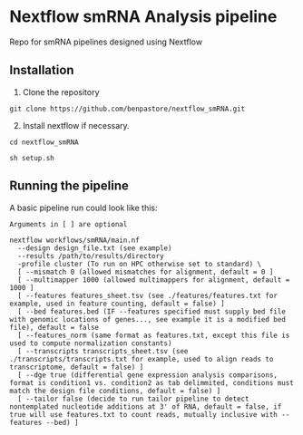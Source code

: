 # Nextflow smRNA Analysis pipeline

Repo for smRNA pipelines designed using Nextflow

## Installation

1. Clone the repository

```
git clone https://github.com/benpastore/nextflow_smRNA.git
```

2. Install nextflow if necessary.

```
cd nextflow_smRNA

sh setup.sh
```

## Running the pipeline

A basic pipeline run could look like this:
```
Arguments in [ ] are optional

nextflow workflows/smRNA/main.nf
  --design design_file.txt (see example)
  --results /path/to/results/directory
  -profile cluster (To run on HPC otherwise set to standard) \
  [ --mismatch 0 (allowed mismatches for alignment, default = 0 ]
  [ --multimapper 1000 (allowed multimappers for alignment, default = 1000 ]
  [ --features features_sheet.tsv (see ./features/features.txt for example, used in feature counting, default = false) ]
  [ --bed features.bed (IF --features specified must supply bed file with genomic locations of genes..., see example it is a modified bed file), default = false
  [ --features_norm (same format as features.txt, except this file is used to compute normalization constants)
  [ --transcripts transcripts_sheet.tsv (see ./transcripts/transcripts.txt for example, used to align reads to transcriptome, default = false) ]
  [ --dge true (differential gene expression analysis comparisons, format is condition1 vs. condition2 as tab delimmited, conditions must match the design file conditions, default = false) ]
  [ --tailor false (decide to run tailor pipeline to detect nontemplated nucleotide additions at 3' of RNA, default = false, if true will use features.txt to count reads, mutually inclusive with --features --bed) ]

```
